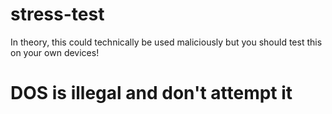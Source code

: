 # stress-test
In theory, this could technically be used maliciously but you should test this on your own devices!

# DOS is illegal and don't attempt it
